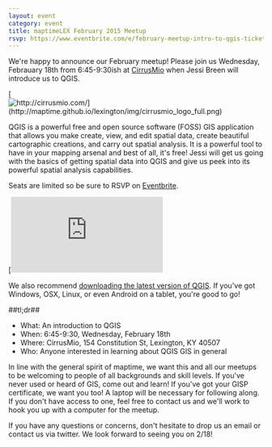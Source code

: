 ```yaml
---
layout: event
category: event
title: maptimeLEX February 2015 Meetup
rsvp: https://www.eventbrite.com/e/february-meetup-intro-to-qgis-tickets-15703477524
---
```


We're happy to announce our February meetup! Please join us Wednesday, Febrauary 18th from 6:45-9:30ish at [CirrusMio](http://http://cirrusmio.com/) when Jessi Breen will introduce us to QGIS.

[![http://cirrusmio.com/](http://maptime.github.io/lexington/img/cirrusmio_logo_full.png) ](http://cirrusmio.com/)

QGIS is a powerful free and open source software (FOSS) GIS application that allows you make create, view, and edit spatial data, create beautiful cartographic creations, and carry out spatial analysis. It is a powerful tool to have in your mapping arsenal and best of all, it's free! Jessi will get us going with the basics of getting spatial data into QGIS and give us peek into its powerful spatial analysis capabilities.  

Seats are limited so be sure to RSVP on [Eventbrite](https://www.eventbrite.com/e/february-meetup-intro-to-qgis-tickets-15703477524).

[![http://www2.qgis.org/en/site/index.html](http://maptime.github.io/lexington/img/QGis_Logo-small.png) ](http://www2.qgis.org/en/site/index.html)

We also recommend [downloading the latest version of QGIS](http://www2.qgis.org/en/site/forusers/download.html). If you've got Windows, OSX, Linux, or even Android on a tablet, you're good to go!
 


##tl;dr##

- What: An introduction to QGIS
- When: 6:45-9:30, Wednesday, February 18th
- Where: CirrusMio, 154 Constitution St, Lexington, KY 40507
- Who: Anyone interested in learning about QGIS GIS in general
 
In line with the general spirit of maptime, we want this and all our meetups to be welcoming to people of all backgrounds and skill levels. If you've never used or heard of GIS, come out and learn! If you've got your GISP certificate, we want you too! A laptop will be necessary for following along. If you don't have access to one, feel free to contact us and we'll work to hook you up with a computer for the meetup.

If you have any questions or concerns, don't hesitate to drop us an email or contact us via twitter. We look forward to seeing you on 2/18!

<div id='map' class='row8 fill-blue col12 map space-bottom2'></div>
<script>
var map = L.mapbox.map('map', 'maptastik.j354k5k8')
    .setView([38.04746, -84.49253], 17);

var marker = L.mapbox.featureLayer({
  'type': 'Feature',
  'properties': {
    'title': 'Awesome Inc',
    'description': '154 Constitution St,<br>Lexington, Kentucky<br>40507',
    'marker-color': '#ff8888'
  },
  'geometry': {
    'type': 'Point',
    'coordinates': [-84.49253,38.04746]
  }
}).addTo(map);

marker.eachLayer(function(m) {
    m.openPopup();
});
</script>